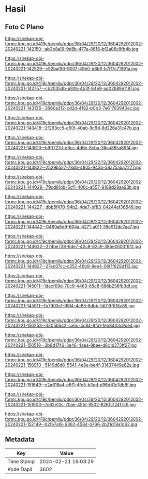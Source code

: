 # Hasil

## Foto C Plano

https://sirekap-obj-formc.kpu.go.id/419c/pemilu/pdpr/36/04/29/20/12/3604292012002-20240221-142150--ab3b8a16-9d8b-477a-8616-bf2a06c8fb4b.jpg

https://sirekap-obj-formc.kpu.go.id/419c/pemilu/pdpr/36/04/29/20/12/3604292012002-20240221-142529--c52baf90-9007-49e0-b8b9-b7ff7c71991a.jpg

https://sirekap-obj-formc.kpu.go.id/419c/pemilu/pdpr/36/04/29/20/12/3604292012002-20240221-142757--cb2035db-a92b-4b3f-84e9-ad02889e1187.jpg

https://sirekap-obj-formc.kpu.go.id/419c/pemilu/pdpr/36/04/29/20/12/3604292012002-20240221-143136--3660a312-cd2d-4f82-b0b3-7e61783940ec.jpg

https://sirekap-obj-formc.kpu.go.id/419c/pemilu/pdpr/36/04/29/20/12/3604292012002-20240221-143418--2f263cc5-e90f-40ab-9c6d-8d226a31c47b.jpg

https://sirekap-obj-formc.kpu.go.id/419c/pemilu/pdpr/36/04/29/20/12/3604292012002-20240221-143613--b9ff727d-e6cc-4d6e-8cba-36aa385a89f4.jpg

https://sirekap-obj-formc.kpu.go.id/419c/pemilu/pdpr/36/04/29/20/12/3604292012002-20240221-143822--2529b527-78db-4805-943b-58a75aba7277.jpg

https://sirekap-obj-formc.kpu.go.id/419c/pemilu/pdpr/36/04/29/20/12/3604292012002-20240221-144028--79cd81db-5cf1-406c-a557-9188d29aa93b.jpg

https://sirekap-obj-formc.kpu.go.id/419c/pemilu/pdpr/36/04/29/20/12/3604292012002-20240221-144227--dbb5f470-94b2-4de7-bf83-04244ef36549.jpg

https://sirekap-obj-formc.kpu.go.id/419c/pemilu/pdpr/36/04/29/20/12/3604292012002-20240221-144442--0460a6e9-604a-4271-a011-38e912dc7aa7.jpg

https://sirekap-obj-formc.kpu.go.id/419c/pemilu/pdpr/36/04/29/20/12/3604292012002-20240221-144632--274be728-6de7-42c8-82c9-385e0600f6f3.jpg

https://sirekap-obj-formc.kpu.go.id/419c/pemilu/pdpr/36/04/29/20/12/3604292012002-20240221-144827--27ed07cc-c252-46b9-8ee4-06f1f829d113.jpg

https://sirekap-obj-formc.kpu.go.id/419c/pemilu/pdpr/36/04/29/20/12/3604292012002-20240221-145011--1dacf09d-70c9-4463-85c8-686b256fb3df.jpg

https://sirekap-obj-formc.kpu.go.id/419c/pemilu/pdpr/36/04/29/20/12/3604292012002-20240221-145911--fb7903e1-99f4-4c85-8dbb-fd019f618c85.jpg

https://sirekap-obj-formc.kpu.go.id/419c/pemilu/pdpr/36/04/29/20/12/3604292012002-20240221-150253--3305b642-ca6c-4c84-9fa1-feb8403c9ce4.jpg

https://sirekap-obj-formc.kpu.go.id/419c/pemilu/pdpr/36/04/29/20/12/3604292012002-20240221-150518--3b8d1746-3a46-4aea-8bae-d8c1d273ff27.jpg

https://sirekap-obj-formc.kpu.go.id/419c/pemilu/pdpr/36/04/29/20/12/3604292012002-20240221-150910--5149d6d8-5541-4e6e-be4f-31437449e82e.jpg

https://sirekap-obj-formc.kpu.go.id/419c/pemilu/pdpr/36/04/29/20/12/3604292012002-20240221-151649--c2a618a4-e6f1-4fe5-b3ed-d96d41c7db8f.jpg

https://sirekap-obj-formc.kpu.go.id/419c/pemilu/pdpr/36/04/29/20/12/3604292012002-20240221-151903--7c62e12c-70ae-45fd-9502-8261c12417c9.jpg

https://sirekap-obj-formc.kpu.go.id/419c/pemilu/pdpr/36/04/29/20/12/3604292012002-20240221-152149--b2fe7a18-6362-4564-b766-2b21d19a1d62.jpg


## Metadata

| Key        | Value               |
| ---------- | ------------------- |
| Time Stamp | 2024-02-21 16:03:29 |
| Kode Dapil | 3602                |



